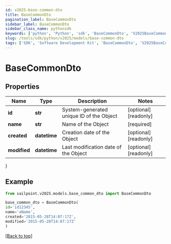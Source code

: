 ```yaml
---
id: v2025-base-common-dto
title: BaseCommonDto
pagination_label: BaseCommonDto
sidebar_label: BaseCommonDto
sidebar_class_name: pythonsdk
keywords: ['python', 'Python', 'sdk', 'BaseCommonDto', 'V2025BaseCommonDto']
slug: /tools/sdk/python/v2025/models/base-common-dto
tags: ['SDK', 'Software Development Kit', 'BaseCommonDto', 'V2025BaseCommonDto']
---
```


# BaseCommonDto

## Properties

| Name | Type | Description | Notes |
| --- | --- | --- | --- |
| **id** | **str** | System-generated unique ID of the Object | [optional] [readonly] |
| **name** | **str** | Name of the Object | [required] |
| **created** | **datetime** | Creation date of the Object | [optional] [readonly] |
| **modified** | **datetime** | Last modification date of the Object | [optional] [readonly] |

}

## Example

```python
from sailpoint.v2025.models.base_common_dto import BaseCommonDto

base_common_dto = BaseCommonDto(
id='id12345',
name='aName',
created='2015-05-28T14:07:17Z',
modified='2015-05-28T14:07:17Z'
)

```

[[Back to top]](#)
